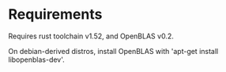 # Requirements

Requires rust toolchain v1.52, and OpenBLAS v0.2.  

On debian-derived distros, install OpenBLAS with 'apt-get install libopenblas-dev'.